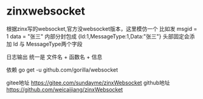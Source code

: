 # zinxwebsocket

根据zinx写的websocket,官方没websocket版本，这里模仿一个
比如发 msgid = 1 data = "张三"
内部分封包成 {Id:1,MessageType:1,Data:"张三"}
头部固定会添加 Id 与 MessageType两个字段

日志输出 统一是 文件名 + 函数名 + 信息

依赖
go get -u github.com/gorilla/websocket

gitee地址 https://gitee.com/sundayme/zinxWebsocket
github地址 https://github.com/weicaijiang/zinxWebsocket
